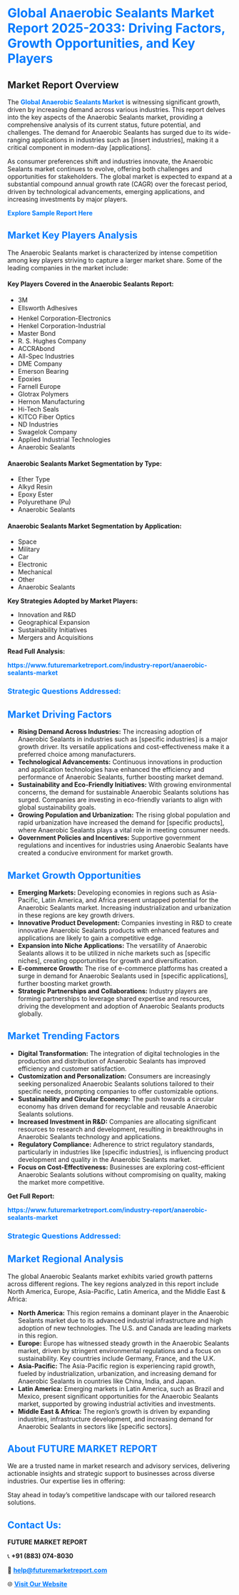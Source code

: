 <h1 style="color: #007BFF;">Global Anaerobic Sealants Market Report 2025-2033: Driving Factors, Growth Opportunities, and Key Players</h1>

<section id="overview">
<h2>Market Report Overview</h2>
<p>The <a href="https://www.futuremarketreport.com/industry-report/anaerobic-sealants-market" style="color: #007BFF; text-decoration: none;"><strong>Global Anaerobic Sealants Market</strong></a> is witnessing significant growth, driven by increasing demand across various industries. This report delves into the key aspects of the Anaerobic Sealants market, providing a comprehensive analysis of its current status, future potential, and challenges. The demand for Anaerobic Sealants has surged due to its wide-ranging applications in industries such as [insert industries], making it a critical component in modern-day [applications].</p>
<p>As consumer preferences shift and industries innovate, the Anaerobic Sealants market continues to evolve, offering both challenges and opportunities for stakeholders. The global market is expected to expand at a substantial compound annual growth rate (CAGR) over the forecast period, driven by technological advancements, emerging applications, and increasing investments by major players.</p>
</section>

<section id="overview">
<p><a href="https://www.futuremarketreport.com/request-sample/reportId=107259" style="color: #007BFF; text-decoration: none;"><strong>Explore Sample Report Here</strong></a></p>
</section>

<section id="key-players">
<h2 style="color: #007BFF;">Market Key Players Analysis</h2>
<p>The Anaerobic Sealants market is characterized by intense competition among key players striving to capture a larger market share. Some of the leading companies in the market include:</p>
<h4>Key Players Covered in the Anaerobic Sealants Report:</h4>
<ul><li>3M</li><li>Ellsworth Adhesives</li><li>Henkel Corporation-Electronics</li><li>Henkel Corporation-Industrial</li><li>Master Bond</li><li>R. S. Hughes Company</li><li>ACCRAbond</li><li>All-Spec Industries</li><li>DME Company</li><li>Emerson Bearing</li><li>Epoxies</li><li>Farnell Europe</li><li>Glotrax Polymers</li><li>Hernon Manufacturing</li><li>Hi-Tech Seals</li><li>KITCO Fiber Optics</li><li>ND Industries</li><li>Swagelok Company</li><li>Applied Industrial Technologies</li><li>Anaerobic Sealants</li></ul>
<h4>Anaerobic Sealants Market Segmentation by Type:</h4>
<ul><li>Ether Type</li><li>Alkyd Resin</li><li>Epoxy Ester</li><li>Polyurethane (Pu)</li><li>Anaerobic Sealants</li></ul>

<h4>Anaerobic Sealants Market Segmentation by Application:</h4>
<ul><li>Space</li><li>Military</li><li>Car</li><li>Electronic</li><li>Mechanical</li><li>Other</li><li>Anaerobic Sealants</li></ul>
<p><strong>Key Strategies Adopted by Market Players:</strong></p>
<ul>
<li>Innovation and R&D</li>
<li>Geographical Expansion</li>
<li>Sustainability Initiatives</li>
<li>Mergers and Acquisitions</li>
</ul>
</section>

<section>
<p><strong>Read Full Analysis: </strong></p><a href="https://www.futuremarketreport.com/industry-report/anaerobic-sealants-market" style="color: #007BFF; text-decoration: none;"><strong>https://www.futuremarketreport.com/industry-report/anaerobic-sealants-market</strong></a>
<h3 style="color: #007BFF;">Strategic Questions Addressed:</h3>
</section>

<section id="driving-factors">
<h2 style="color: #007BFF;">Market Driving Factors</h2>
<ul>
<li><strong>Rising Demand Across Industries:</strong> The increasing adoption of Anaerobic Sealants in industries such as [specific industries] is a major growth driver. Its versatile applications and cost-effectiveness make it a preferred choice among manufacturers.</li>
<li><strong>Technological Advancements:</strong> Continuous innovations in production and application technologies have enhanced the efficiency and performance of Anaerobic Sealants, further boosting market demand.</li>
<li><strong>Sustainability and Eco-Friendly Initiatives:</strong> With growing environmental concerns, the demand for sustainable Anaerobic Sealants solutions has surged. Companies are investing in eco-friendly variants to align with global sustainability goals.</li>
<li><strong>Growing Population and Urbanization:</strong> The rising global population and rapid urbanization have increased the demand for [specific products], where Anaerobic Sealants plays a vital role in meeting consumer needs.</li>
<li><strong>Government Policies and Incentives:</strong> Supportive government regulations and incentives for industries using Anaerobic Sealants have created a conducive environment for market growth.</li>
</ul>
</section>

<section id="growth-opportunities">
<h2 style="color: #007BFF;">Market Growth Opportunities</h2>
<ul>
<li><strong>Emerging Markets:</strong> Developing economies in regions such as Asia-Pacific, Latin America, and Africa present untapped potential for the Anaerobic Sealants market. Increasing industrialization and urbanization in these regions are key growth drivers.</li>
<li><strong>Innovative Product Development:</strong> Companies investing in R&D to create innovative Anaerobic Sealants products with enhanced features and applications are likely to gain a competitive edge.</li>
<li><strong>Expansion into Niche Applications:</strong> The versatility of Anaerobic Sealants allows it to be utilized in niche markets such as [specific niches], creating opportunities for growth and diversification.</li>
<li><strong>E-commerce Growth:</strong> The rise of e-commerce platforms has created a surge in demand for Anaerobic Sealants used in [specific applications], further boosting market growth.</li>
<li><strong>Strategic Partnerships and Collaborations:</strong> Industry players are forming partnerships to leverage shared expertise and resources, driving the development and adoption of Anaerobic Sealants products globally.</li>
</ul>
</section>

<section id="trending-factors">
<h2 style="color: #007BFF;">Market Trending Factors</h2>
<ul>
<li><strong>Digital Transformation:</strong> The integration of digital technologies in the production and distribution of Anaerobic Sealants has improved efficiency and customer satisfaction.</li>
<li><strong>Customization and Personalization:</strong> Consumers are increasingly seeking personalized Anaerobic Sealants solutions tailored to their specific needs, prompting companies to offer customizable options.</li>
<li><strong>Sustainability and Circular Economy:</strong> The push towards a circular economy has driven demand for recyclable and reusable Anaerobic Sealants solutions.</li>
<li><strong>Increased Investment in R&D:</strong> Companies are allocating significant resources to research and development, resulting in breakthroughs in Anaerobic Sealants technology and applications.</li>
<li><strong>Regulatory Compliance:</strong> Adherence to strict regulatory standards, particularly in industries like [specific industries], is influencing product development and quality in the Anaerobic Sealants market.</li>
<li><strong>Focus on Cost-Effectiveness:</strong> Businesses are exploring cost-efficient Anaerobic Sealants solutions without compromising on quality, making the market more competitive.</li>
</ul>
</section>

<section>
<p><strong>Get Full Report: </strong></p><a href="https://www.futuremarketreport.com/industry-report/anaerobic-sealants-market" style="color: #007BFF; text-decoration: none;"><strong>https://www.futuremarketreport.com/industry-report/anaerobic-sealants-market</strong></a>
<h3 style="color: #007BFF;">Strategic Questions Addressed:</h3>
</section>


<section id="regional-analysis">
<h2 style="color: #007BFF;">Market Regional Analysis</h2>
<p>The global Anaerobic Sealants market exhibits varied growth patterns across different regions. The key regions analyzed in this report include North America, Europe, Asia-Pacific, Latin America, and the Middle East & Africa:</p>
<ul>
<li><strong>North America:</strong> This region remains a dominant player in the Anaerobic Sealants market due to its advanced industrial infrastructure and high adoption of new technologies. The U.S. and Canada are leading markets in this region.</li>
<li><strong>Europe:</strong> Europe has witnessed steady growth in the Anaerobic Sealants market, driven by stringent environmental regulations and a focus on sustainability. Key countries include Germany, France, and the U.K.</li>
<li><strong>Asia-Pacific:</strong> The Asia-Pacific region is experiencing rapid growth, fueled by industrialization, urbanization, and increasing demand for Anaerobic Sealants in countries like China, India, and Japan.</li>
<li><strong>Latin America:</strong> Emerging markets in Latin America, such as Brazil and Mexico, present significant opportunities for the Anaerobic Sealants market, supported by growing industrial activities and investments.</li>
<li><strong>Middle East & Africa:</strong> The region’s growth is driven by expanding industries, infrastructure development, and increasing demand for Anaerobic Sealants in sectors like [specific sectors].</li>
</ul>
</section>

<footer>
<h2 style="color: #007BFF;">About FUTURE MARKET REPORT</h2>
<p>We are a trusted name in market research and advisory services, delivering actionable insights and strategic support to businesses across diverse industries. Our expertise lies in offering:</p>

<p>Stay ahead in today’s competitive landscape with our tailored research solutions.</p>

<h2 style="color: #007BFF;">Contact Us:</h2>
<p><strong>FUTURE MARKET REPORT</strong></p>
<p>📞 <strong>+91 (883) 074-8030</strong></p>
<p>📧 <strong><a href="mailto:help@futuremarketreport.com" style="color: #007BFF;">help@futuremarketreport.com</a></strong></p>
<p>🌐 <strong><a href="https://www.futuremarketreport.com/" style="color: #007BFF;">Visit Our Website</a></strong></p>
</footer>